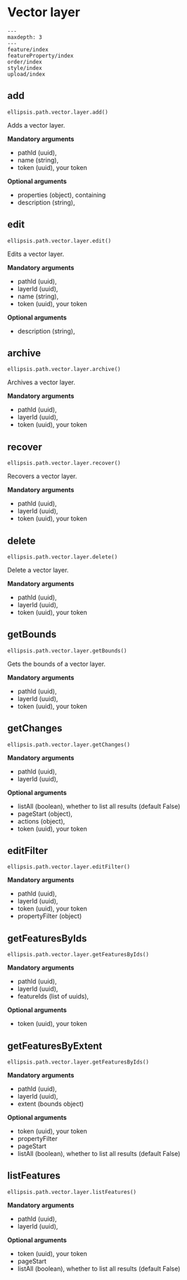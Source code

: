 # Vector layer

```{toctree}
---
maxdepth: 3
---
feature/index
featureProperty/index
order/index
style/index
upload/index
```

## add

    ellipsis.path.vector.layer.add()

Adds a vector layer.

**Mandatory arguments**

- pathId (uuid),
- name (string),
- token (uuid), your token

**Optional arguments**

- properties (object), containing
- description (string),

## edit

    ellipsis.path.vector.layer.edit()

Edits a vector layer.

**Mandatory arguments**

- pathId (uuid),
- layerId (uuid),
- name (string),
- token (uuid), your token

**Optional arguments**

- description (string),

## archive

    ellipsis.path.vector.layer.archive()

Archives a vector layer.

**Mandatory arguments**

- pathId (uuid),
- layerId (uuid),
- token (uuid), your token

## recover

    ellipsis.path.vector.layer.recover()

Recovers a vector layer.

**Mandatory arguments**

- pathId (uuid),
- layerId (uuid),
- token (uuid), your token

## delete

    ellipsis.path.vector.layer.delete()

Delete a vector layer.

**Mandatory arguments**

- pathId (uuid),
- layerId (uuid),
- token (uuid), your token

## getBounds

    ellipsis.path.vector.layer.getBounds()

Gets the bounds of a vector layer.

**Mandatory arguments**

- pathId (uuid),
- layerId (uuid),
- token (uuid), your token

## getChanges

    ellipsis.path.vector.layer.getChanges()

**Mandatory arguments**

- pathId (uuid),
- layerId (uuid),

**Optional arguments**

- listAll (boolean), whether to list all results (default False)
- pageStart (object),
- actions (object),
- token (uuid), your token

## editFilter

    ellipsis.path.vector.layer.editFilter()

**Mandatory arguments**

- pathId (uuid),
- layerId (uuid),
- token (uuid), your token
- propertyFilter (object)

## getFeaturesByIds

    ellipsis.path.vector.layer.getFeaturesByIds()

**Mandatory arguments**

- pathId (uuid),
- layerId (uuid),
- featureIds (list of uuids),

**Optional arguments**

- token (uuid), your token

## getFeaturesByExtent

    ellipsis.path.vector.layer.getFeaturesByIds()

**Mandatory arguments**

- pathId (uuid),
- layerId (uuid),
- extent (bounds object)

**Optional arguments**

- token (uuid), your token
- propertyFilter
- pageStart
- listAll (boolean), whether to list all results (default False)

## listFeatures

    ellipsis.path.vector.layer.listFeatures()

**Mandatory arguments**

- pathId (uuid),
- layerId (uuid),

**Optional arguments**

- token (uuid), your token
- pageStart
- listAll (boolean), whether to list all results (default False)
